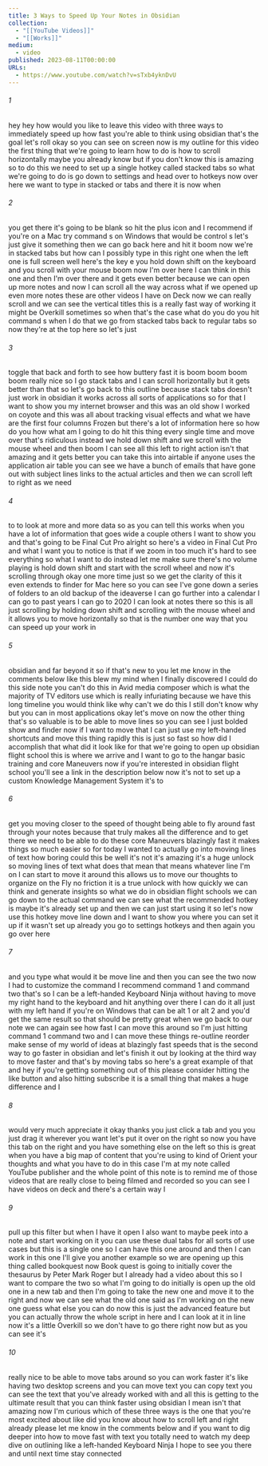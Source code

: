 ```yaml
---
title: 3 Ways to Speed Up Your Notes in Obsidian
collection:
  - "[[YouTube Videos]]"
  - "[[Works]]"
medium:
  - video
published: 2023-08-11T00:00:00
URLs:
  - https://www.youtube.com/watch?v=sTxb4yknDvU
---
```


###### 1

hey hey how would you like to leave this video with three ways to immediately speed up how fast you're able to think using obsidian that's the goal let's roll okay so you can see on screen now is my outline for this video the first thing that we're going to learn how to do is how to scroll horizontally maybe you already know but if you don't know this is amazing so to do this we need to set up a single hotkey called stacked tabs so what we're going to do is go down to settings and head over to hotkeys now over here we want to type in stacked or tabs and there it is now when

###### 2

you get there it's going to be blank so hit the plus icon and I recommend if you're on a Mac try command s on Windows that would be control s let's just give it something then we can go back here and hit it boom now we're in stacked tabs but how can I possibly type in this right one when the left one is full screen well here's the key e you hold down shift on the keyboard and you scroll with your mouse boom now I'm over here I can think in this one and then I'm over there and it gets even better because we can open up more notes and now I can scroll all the way across what if we opened up even more notes these are other videos I have on Deck now we can really scroll and we can see the vertical titles this is a really fast way of working it might be Overkill sometimes so when that's the case what do you do you hit command s when I do that we go from stacked tabs back to regular tabs so now they're at the top here so let's just

###### 3

toggle that back and forth to see how buttery fast it is boom boom boom boom really nice so I go stack tabs and I can scroll horizontally but it gets better than that so let's go back to this outline because stack tabs doesn't just work in obsidian it works across all sorts of applications so for that I want to show you my internet browser and this was an old show I worked on coyote and this was all about tracking visual effects and what we have are the first four columns Frozen but there's a lot of information here so how do you how what am I going to do hit this thing every single time and move over that's ridiculous instead we hold down shift and we scroll with the mouse wheel and then boom I can see all this left to right action isn't that amazing and it gets better you can take this into airtable if anyone uses the application air table you can see we have a bunch of emails that have gone out with subject lines links to the actual articles and then we can scroll left to right as we need

###### 4

to to look at more and more data so as you can tell this works when you have a lot of information that goes wide a couple others I want to show you and that's going to be Final Cut Pro alright so here's a video in Final Cut Pro and what I want you to notice is that if we zoom in too much it's hard to see everything so what I want to do instead let me make sure there's no volume playing is hold down shift and start with the scroll wheel and now it's scrolling through okay one more time just so we get the clarity of this it even extends to finder for Mac here so you can see I've gone down a series of folders to an old backup of the ideaverse I can go further into a calendar I can go to past years I can go to 2020 I can look at notes there so this is all just scrolling by holding down shift and scrolling with the mouse wheel and it allows you to move horizontally so that is the number one way that you can speed up your work in

###### 5

obsidian and far beyond it so if that's new to you let me know in the comments below like this blew my mind when I finally discovered I could do this side note you can't do this in Avid media composer which is what the majority of TV editors use which is really infuriating because we have this long timeline you would think like why can't we do this I still don't know why but you can in most applications okay let's move on now the other thing that's so valuable is to be able to move lines so you can see I just bolded show and finder now if I want to move that I can just use my left-handed shortcuts and move this thing rapidly this is just so fast so how did I accomplish that what did it look like for that we're going to open up obsidian flight school this is where we arrive and I want to go to the hangar basic training and core Maneuvers now if you're interested in obsidian flight school you'll see a link in the description below now it's not to set up a custom Knowledge Management System it's to

###### 6

get you moving closer to the speed of thought being able to fly around fast through your notes because that truly makes all the difference and to get there we need to be able to do these core Maneuvers blazingly fast it makes things so much easier so for today I wanted to actually go into moving lines of text how boring could this be well it's not it's amazing it's a huge unlock so moving lines of text what does that mean that means whatever line I'm on I can start to move it around this allows us to move our thoughts to organize on the Fly no friction it is a true unlock with how quickly we can think and generate insights so what we do in obsidian flight schools we can go down to the actual command we can see what the recommended hotkey is maybe it's already set up and then we can just start using it so let's now use this hotkey move line down and I want to show you where you can set it up if it wasn't set up already you go to settings hotkeys and then again you go over here

###### 7

and you type what would it be move line and then you can see the two now I had to customize the command I recommend command 1 and command two that's so I can be a left-handed Keyboard Ninja without having to move my right hand to the keyboard and hit anything over there I can do it all just with my left hand if you're on Windows that can be alt 1 or alt 2 and you'd get the same result so that should be pretty great when we go back to our note we can again see how fast I can move this around so I'm just hitting command 1 command two and I can move these things re-outline reorder make sense of my world of ideas at blazingly fast speeds that is the second way to go faster in obsidian and let's finish it out by looking at the third way to move faster and that's by moving tabs so here's a great example of that and hey if you're getting something out of this please consider hitting the like button and also hitting subscribe it is a small thing that makes a huge difference and I

###### 8

would very much appreciate it okay thanks you just click a tab and you you just drag it wherever you want let's put it over on the right so now you have this tab on the right and you have something else on the left so this is great when you have a big map of content that you're using to kind of Orient your thoughts and what you have to do in this case I'm at my note called YouTube publisher and the whole point of this note is to remind me of those videos that are really close to being filmed and recorded so you can see I have videos on deck and there's a certain way I

###### 9

pull up this filter but when I have it open I also want to maybe peek into a note and start working on it you can use these dual tabs for all sorts of use cases but this is a single one so I can have this one around and then I can work in this one I'll give you another example so we are opening up this thing called bookquest now Book quest is going to initially cover the thesaurus by Peter Mark Roger but I already had a video about this so I want to compare the two so what I'm going to do initially is open up the old one in a new tab and then I'm going to take the new one and move it to the right and now we can see what the old one said as I'm working on the new one guess what else you can do now this is just the advanced feature but you can actually throw the whole script in here and I can look at it in line now it's a little Overkill so we don't have to go there right now but as you can see it's

###### 10

really nice to be able to move tabs around so you can work faster it's like having two desktop screens and you can move text you can copy text you can see the text that you've already worked with and all this is getting to the ultimate result that you can think faster using obsidian I mean isn't that amazing now I'm curious which of these three ways is the one that you're most excited about like did you know about how to scroll left and right already please let me know in the comments below and if you want to dig deeper into how to move fast with text you totally need to watch my deep dive on outlining like a left-handed Keyboard Ninja I hope to see you there and until next time stay connected
